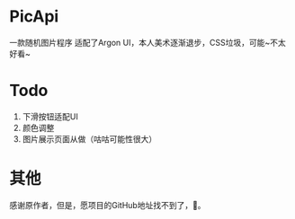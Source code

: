 # PicApi
一款随机图片程序
适配了Argon UI，本人美术逐渐退步，CSS垃圾，可能~不太好看~

# Todo
1. 下滑按钮适配UI
2. 颜色调整
3. 图片展示页面从做（咕咕可能性很大）

# 其他
感谢原作者，但是，愿项目的GitHub地址找不到了，🐶。
